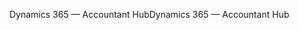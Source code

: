 <span data-ttu-id="60834-101">Dynamics 365 — Accountant Hub</span><span class="sxs-lookup"><span data-stu-id="60834-101">Dynamics 365 — Accountant Hub</span></span>
